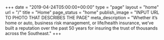 +++
date = "2019-04-24T05:00:00+00:00"
type = "page"
layout = "home"
url = "/"
title = "Home"
page_status = "home"
publish_image = "INPUT URL TO PHOTO THAT DESCRIBES THE PAGE"
meta_description = "Whether it’s home or auto, business risk management, or life/health insurance, we’ve built a reputation over the past 50 years for insuring the trust of thousands across the Southeast."
+++